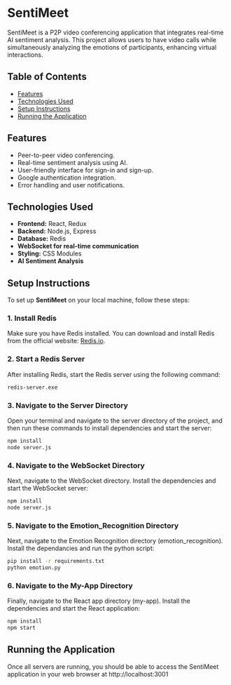 # SentiMeet

SentiMeet is a P2P video conferencing application that integrates real-time AI sentiment analysis. This project allows users to have video calls while simultaneously analyzing the emotions of participants, enhancing virtual interactions.

## Table of Contents

- [Features](#features)
- [Technologies Used](#technologies-used)
- [Setup Instructions](#setup-instructions)
- [Running the Application](#running-the-application)

## Features

- Peer-to-peer video conferencing.
- Real-time sentiment analysis using AI.
- User-friendly interface for sign-in and sign-up.
- Google authentication integration.
- Error handling and user notifications.

## Technologies Used

- **Frontend:** React, Redux
- **Backend:** Node.js, Express
- **Database:** Redis
- **WebSocket for real-time communication**
- **Styling:** CSS Modules
- **AI Sentiment Analysis**

## Setup Instructions

To set up **SentiMeet** on your local machine, follow these steps:

### 1. Install Redis

Make sure you have Redis installed. You can download and install Redis from the official website: [Redis.io](https://redis.io/download).

### 2. Start a Redis Server

After installing Redis, start the Redis server using the following command:

```bash
redis-server.exe
```
### 3. Navigate to the Server Directory

Open your terminal and navigate to the server directory of the project, and then run these commands to install dependencies and start the server:

```bash
npm install
node server.js
```
### 4. Navigate to the WebSocket Directory
Next, navigate to the WebSocket directory. Install the dependencies and start the WebSocket server:

```bash
npm install
node server.js
```
### 5. Navigate to the Emotion_Recognition Directory
Next, navigate to the Emotion Recognition directory (emotion_recognition). Install the dependancies and run the python script:

```bash
pip install -r requirements.txt
python emotion.py
```

### 6. Navigate to the My-App Directory
Finally, navigate to the React app directory (my-app). Install the dependencies and start the React application:

```bash
npm install
npm start
```
## Running the Application

Once all servers are running, you should be able to access the SentiMeet application in your web browser at http://localhost:3001
